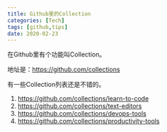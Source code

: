 ```yaml
---
title: Github里的Collection
categories: [Tech]
tags: [github,tips]
date: 2020-02-23
---
```

在Github里有个功能叫Collection。

<!-- more -->

地址是：https://github.com/collections

有一些Collection列表还是不错的。

1. https://github.com/collections/learn-to-code
2. https://github.com/collections/text-editors
3. https://github.com/collections/devops-tools
4. https://github.com/collections/productivity-tools
